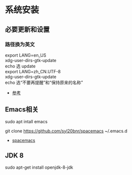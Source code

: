 # 系统安装
## 必要更新和设置
### 路径换为英文
export LANG=en_US  
xdg-user-dirs-gtk-update  
echo 选 update  
export LANG=zh_CN.UTF-8  
xdg-user-dirs-gtk-update  
echo 选“不要再提醒”和“保持原来的名称”  
* [参考](https://blog.csdn.net/ly890700/article/details/52269254)

## Emacs相关
sudo apt intall emacs  

git clone https://github.com/syl20bnr/spacemacs ~/.emacs.d  
* [spacemacs](http://spacemacs.org/)

## JDK 8
sudo apt-get install openjdk-8-jdk  
